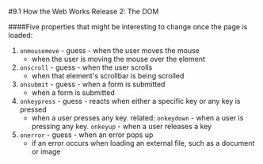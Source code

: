 #9.1 How the Web Works
Release 2: The DOM

####Five properties that might be interesting to change once the page is loaded:

1. `onmousemove` - guess - when the user moves the mouse
    * when the user is moving the mouse over the element
2. `onscroll` - guess - when the user scrolls
    * when that element's scrollbar is being scrolled
3. `onsubmit` - guess - when a form is submitted
    * when a form is submitted
4. `onkeypress` - guess - reacts when either a specific key or any key is pressed
    * when a user presses any key. related: `onkeydown` - when a user is pressing any key. `onkeyup` - when a user releases a key
5. `onerror` - guess - when an error pops up
    * if an error occurs when loading an external file, such as a document or image